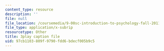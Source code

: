 ```yaml
---
content_type: resource
description: ''
file: null
file_location: /coursemedia/9-00sc-introduction-to-psychology-fall-2011/97cb1103809f9790fdd6bdecf005b9c5_-cK1og4ElKE.srt
file_type: application/x-subrip
resourcetype: Other
title: 3play caption file
uid: 97cb1103-809f-9790-fdd6-bdecf005b9c5
---
```

